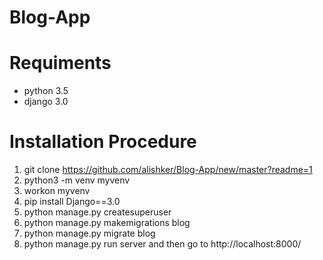 # Blog-App

# Requiments
   * python 3.5
   * django 3.0
   
   
# Installation Procedure
1. git clone <https://github.com/alishker/Blog-App/new/master?readme=1>
2. python3 -m venv myvenv
3. workon myvenv
4. pip install Django==3.0
5. python manage.py createsuperuser 
6. python manage.py makemigrations blog
7. python manage.py migrate blog
8. python manage.py run server and then go to http://localhost:8000/
